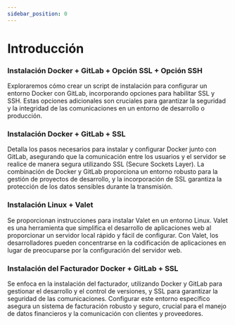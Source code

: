 ```yaml
---
sidebar_position: 0
---
```


# Introducción

### Instalación Docker + GitLab + Opción SSL + Opción SSH

Exploraremos cómo crear un script de instalación para configurar un entorno Docker con GitLab, incorporando opciones para habilitar SSL y SSH. Estas opciones adicionales son cruciales para garantizar la seguridad y la integridad de las comunicaciones en un entorno de desarrollo o producción.

###  Instalación Docker + GitLab + SSL

Detalla los pasos necesarios para instalar y configurar Docker junto con GitLab, asegurando que la comunicación entre los usuarios y el servidor se realice de manera segura utilizando SSL (Secure Sockets Layer). La combinación de Docker y GitLab proporciona un entorno robusto para la gestión de proyectos de desarrollo, y la incorporación de SSL garantiza la protección de los datos sensibles durante la transmisión.

###  Instalación Linux + Valet

Se proporcionan instrucciones para instalar Valet en un entorno Linux. Valet es una herramienta que simplifica el desarrollo de aplicaciones web al proporcionar un servidor local rápido y fácil de configurar. Con Valet, los desarrolladores pueden concentrarse en la codificación de aplicaciones en lugar de preocuparse por la configuración del servidor web.

### Instalación del Facturador Docker + GitLab + SSL

Se enfoca en la instalación del facturador, utilizando Docker y GitLab para gestionar el desarrollo y el control de versiones, y SSL para garantizar la seguridad de las comunicaciones. Configurar este entorno específico asegura un sistema de facturación robusto y seguro, crucial para el manejo de datos financieros y la comunicación con clientes y proveedores.
